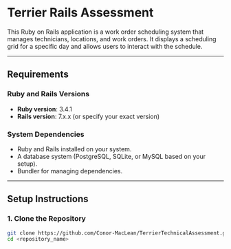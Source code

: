 # Terrier Rails Assessment

This Ruby on Rails application is a work order scheduling system that manages technicians, locations, and work orders. It displays a scheduling grid for a specific day and allows users to interact with the schedule.

---

## Requirements

### Ruby and Rails Versions
- **Ruby version**: 3.4.1
- **Rails version**: 7.x.x (or specify your exact version)

### System Dependencies
- Ruby and Rails installed on your system.
- A database system (PostgreSQL, SQLite, or MySQL based on your setup).
- Bundler for managing dependencies.

---

## Setup Instructions

### 1. Clone the Repository
```bash
git clone https://github.com/Conor-MacLean/TerrierTechnicalAssessment.git
cd <repository_name>
